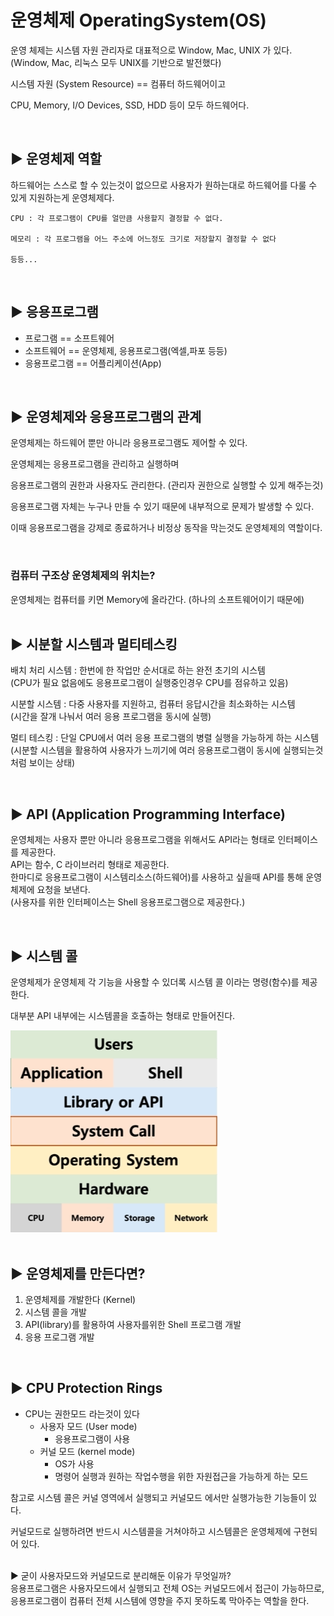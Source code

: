 # 운영체제 OperatingSystem(OS)

운영 체제는 시스템 자원 관리자로 대표적으로 Window, Mac, UNIX 가 있다.  
(Window, Mac, 리눅스 모두 UNIX를 기반으로 발전했다)  

시스템 자원 (System Resource) == 컴퓨터 하드웨어이고  

CPU, Memory, I/O Devices, SSD, HDD 등이 모두 하드웨어다.  

<br>


## :arrow_forward: 운영체제 역할

하드웨어는 스스로 할 수 있는것이 없으므로 사용자가 원하는대로 하드웨어를 다룰 수 있게 지원하는게 운영체제다.  
```
CPU : 각 프로그램이 CPU를 얼만큼 사용할지 결정할 수 없다.  

메모리 : 각 프로그램을 어느 주소에 어느정도 크기로 저장할지 결정할 수 없다

등등...  
```

<br>

## :arrow_forward: 응용프로그램

- 프로그램 == 소프트웨어
- 소프트웨어 == 운영체제, 응용프로그램(엑셀,파포 등등)
- 응용프로그램 == 어플리케이션(App)
 

<br>

## :arrow_forward: 운영체제와 응용프로그램의 관계

운영체제는 하드웨어 뿐만 아니라 응용프로그램도 제어할 수 있다.  

운영체제는 응용프로그램을 관리하고 실행하며    

응용프로그램의 권한과 사용자도 관리한다. (관리자 권한으로 실행할 수 있게 해주는것)  

응용프로그램 자체는 누구나 만들 수 있기 때문에 내부적으로 문제가 발생할 수 있다.  

이때 응용프로그램을 강제로 종료하거나 비정상 동작을 막는것도 운영체제의 역할이다.  

<br>

### 컴퓨터 구조상 운영체제의 위치는?

운영체제는 컴퓨터를 키면 Memory에 올라간다. (하나의 소프트웨어이기 때문에)  
<br>

## :arrow_forward: 시분할 시스템과 멀티테스킹

배치 처리 시스템 : 한번에 한 작업만 순서대로 하는 완전 초기의 시스템  
(CPU가 필요 없음에도 응용프로그램이 실행중인경우 CPU를 점유하고 있음)  

시분할 시스템 : 다중 사용자를 지원하고, 컴퓨터 응답시간을 최소화하는 시스템  
(시간을 잘개 나눠서 여러 응용 프로그램을 동시에 실행)  

멀티 테스킹 : 단일 CPU에서 여러 응용 프로그램의 병렬 실행을 가능하게 하는 시스템  
(시분할 시스템을 활용하여 사용자가 느끼기에 여러 응용프로그램이 동시에 실행되는것 처럼 보이는 상태)  

<br>

## :arrow_forward: API (Application Programming Interface)
운영체제는 사용자 뿐만 아니라 응용프로그램을 위해서도 API라는 형태로 인터페이스를 제공한다.  
API는 함수, C 라이브러리 형태로 제공한다.  
한마디로 응용프로그램이 시스템리소스(하드웨어)를 사용하고 싶을때 API를 통해 운영체제에 요청을 보낸다.  
(사용자를 위한 인터페이스는 Shell 응용프로그램으로 제공한다.)  

<br>

## :arrow_forward: 시스템 콜
운영체제가 운영체제 각 기능을 사용할 수 있더록 시스템 콜 이라는 명령(함수)를 제공한다.  

대부분 API 내부에는 시스템콜을 호출하는 형태로 만들어진다.  

![os](../img/os.png)  
<br>


## :arrow_forward: 운영체제를 만든다면?

1. 운영체제를 개발한다 (Kernel)
2. 시스템 콜을 개발
3. API(library)를 활용하여 사용자를위한 Shell 프로그램 개발
4. 응용 프로그램 개발

<br>

## :arrow_forward: CPU Protection Rings
- CPU는 권한모드 라는것이 있다
  - 사용자 모드 (User mode)
    - 응용프로그램이 사용
  - 커널 모드 (kernel mode)
    - OS가 사용
    - 명령어 실행과 원하는 작업수행을 위한 자원접근을 가능하게 하는 모드

참고로 시스템 콜은 커널 영역에서 실행되고 커널모드 에서만 실행가능한 기능들이 있다.  

커널모드로 실행하려면 반드시 시스템콜을 거쳐야하고 시스템콜은 운영체제에 구현되어 있다.  
<br>

:arrow_forward: 굳이 사용자모드와 커널모드로 분리해둔 이유가 무엇일까?    
응용프로그램은 사용자모드에서 실행되고 전체 OS는 커널모드에서 접근이 가능하므로, 응용프로그램이 컴퓨터 전체 시스템에 영향을 주지 못하도록 막아주는 역할을 한다.  

